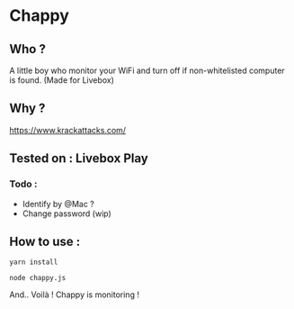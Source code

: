 # Chappy

## Who ?

A little boy who monitor your WiFi and turn off if non-whitelisted computer is found. (Made for Livebox)

## Why ?

https://www.krackattacks.com/

## Tested on : Livebox Play

### Todo :
- Identify by @Mac ?
- Change password (wip)

## How to use :
```
yarn install
```

```
node chappy.js
```

And.. Voilà ! Chappy is monitoring !
